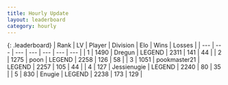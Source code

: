 ```yaml
---
title: Hourly Update
layout: leaderboard
category: hourly
---
```


{: .leaderboard}
| Rank | LV | Player | Division | Elo | Wins | Losses |
| --- | --- | --- | --- | --- | --- | --- |
| <span data-change="0">1</span> | 1490 | <span title="ID: 337810">Dregun</span> | LEGEND | <span data-change="0">2311</span> | <span data-change="0">141</span> | <span data-change="0">44</span> |
| <span data-change="0">2</span> | 1275 | <span title="ID: 540690">poon</span> | LEGEND | <span data-change="0">2258</span> | <span data-change="0">126</span> | <span data-change="0">58</span> |
| <span data-change="0">3</span> | 1051 | <span title="ID: 652474">pookmaster21</span> | LEGEND | <span data-change="0">2257</span> | <span data-change="0">105</span> | <span data-change="0">44</span> |
| <span data-change="1">4</span> | 127 | <span title="ID: 756478">Jessienugie</span> | LEGEND | <span data-change="0">2240</span> | <span data-change="0">80</span> | <span data-change="0">35</span> |
| <span data-change="3">5</span> | 830 | <span title="ID: 623502">Enugie</span> | LEGEND | <span data-change="19">2238</span> | <span data-change="3">173</span> | <span data-change="0">129</span> |